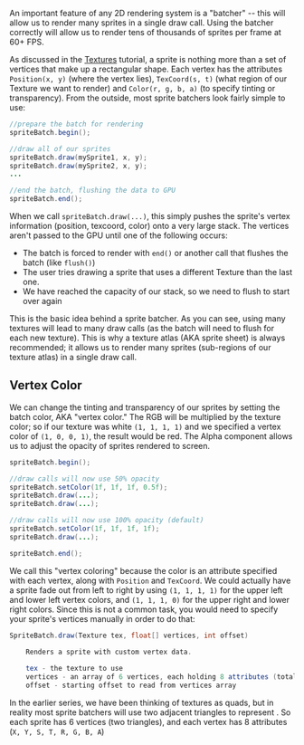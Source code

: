 An important feature of any 2D rendering system is a "batcher" -- this will allow us to render many sprites in a single draw call. Using the batcher correctly will allow us to render tens of thousands of sprites per frame at 60+ FPS.

As discussed in the [Textures](Textures) tutorial, a sprite is nothing more than a set of vertices that make up a rectangular shape. Each vertex has the attributes `Position(x, y)` (where the vertex lies), `TexCoord(s, t)` (what region of our Texture we want to render) and `Color(r, g, b, a)` (to specify tinting or transparency). From the outside, most sprite batchers look fairly simple to use:

```java
//prepare the batch for rendering
spriteBatch.begin();

//draw all of our sprites
spriteBatch.draw(mySprite1, x, y);
spriteBatch.draw(mySprite2, x, y);
...

//end the batch, flushing the data to GPU
spriteBatch.end();
```

When we call `spriteBatch.draw(...)`, this simply pushes the sprite's vertex information (position, texcoord, color) onto a very large stack. The vertices aren't passed to the GPU until one of the following occurs:

- The batch is forced to render with `end()` or another call that flushes the batch (like `flush()`)
- The user tries drawing a sprite that uses a different Texture than the last one.
- We have reached the capacity of our stack, so we need to flush to start over again

This is the basic idea behind a sprite batcher. As you can see, using many textures will lead to many draw calls (as the batch will need to flush for each new texture). This is why a texture atlas (AKA sprite sheet) is always recommended; it allows us to render many sprites (sub-regions of our texture atlas) in a single draw call.

## Vertex Color

We can change the tinting and transparency of our sprites by setting the batch color, AKA "vertex color." The RGB will be multiplied by the texture color; so if our texture was white `(1, 1, 1, 1)` and we specified a vertex color of `(1, 0, 0, 1)`, the result would be red. The Alpha component allows us to adjust the opacity of sprites rendered to screen.

```java
spriteBatch.begin();

//draw calls will now use 50% opacity
spriteBatch.setColor(1f, 1f, 1f, 0.5f);
spriteBatch.draw(...);
spriteBatch.draw(...);

//draw calls will now use 100% opacity (default)
spriteBatch.setColor(1f, 1f, 1f, 1f);
spriteBatch.draw(...);

spriteBatch.end();
```

We call this "vertex coloring" because the color is an attribute specified with each vertex, along with `Position` and `TexCoord`. We could actually have a sprite fade out from left to right by using `(1, 1, 1, 1)` for the upper left and lower left vertex colors, and `(1, 1, 1, 0)` for the upper right and lower right colors. Since this is not a common task, you would need to specify your sprite's vertices manually in order to do that:
```java
SpriteBatch.draw(Texture tex, float[] vertices, int offset)

    Renders a sprite with custom vertex data.
 
    tex - the texture to use
    vertices - an array of 6 vertices, each holding 8 attributes (total = 48 elements)
    offset - starting offset to read from vertices array
```

In the earlier series, we have been thinking of textures as quads, but in reality most sprite batchers will use two adjacent triangles to represent . So each sprite has 6 vertices (two triangles), and each vertex has 8 attributes (`X, Y, S, T, R, G, B, A`)